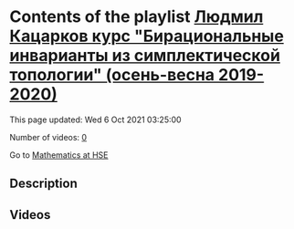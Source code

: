 # Contents of the playlist [Людмил Кацарков курс "Бирациональные инварианты из симплектической топологии" (осень-весна 2019-2020)](https://www.youtube.com/playlist?list=PLq3E5oubNNoBw5K-IdnDwovzOGy_g9PZE)

This page updated: Wed 6 Oct 2021 03:25:00

Number of videos: [0](#videos)

Go to [Mathematics at HSE](../README.md)

## Description



## Videos

